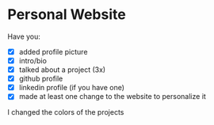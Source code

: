 # Personal Website

Have you:

- [x] added profile picture
- [x] intro/bio
- [x] talked about a project (3x)
- [x] github profile
- [x] linkedin profile (if you have one)
- [x] made at least one change to the website to personalize it

I changed the colors of the projects